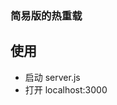 <!--
 * @Author: dong 2710732812@qq.com
 * @Date: 2022-05-16 10:23:47
 * @LastEditors: dong 2710732812@qq.com
 * @LastEditTime: 2022-05-16 10:24:48
 * @FilePath: \hot_reload\reademe.md
 * @Description: 这是默认设置,请设置`customMade`, 打开koroFileHeader查看配置 进行设置: https://github.com/OBKoro1/koro1FileHeader/wiki/%E9%85%8D%E7%BD%AE
-->
### 简易版的热重载

## 使用
- 启动 server.js
- 打开 localhost:3000
